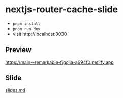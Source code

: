 # nextjs-router-cache-slide

- `pnpm install`
- `pnpm run dev`
- visit http://localhost:3030

## Preview

https://main--remarkable-figolla-a694f0.netlify.app

## Slide

[slides.md](./slides.md)
